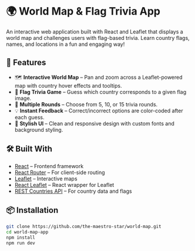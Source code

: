# 🌍 World Map & Flag Trivia App

An interactive web application built with React and Leaflet that displays a world map and challenges users with flag-based trivia. Learn country flags, names, and locations in a fun and engaging way!

## 🚀 Features

- 🗺️ **Interactive World Map** – Pan and zoom across a Leaflet-powered map with country hover effects and tooltips.
- 🧠 **Flag Trivia Game** – Guess which country corresponds to a given flag image.
- 🎯 **Multiple Rounds** – Choose from 5, 10, or 15 trivia rounds.
- 💡 **Instant Feedback** – Correct/incorrect options are color-coded after each guess.
- 🎨 **Stylish UI** – Clean and responsive design with custom fonts and background styling.

## 🛠️ Built With

- [React](https://reactjs.org/) – Frontend framework
- [React Router](https://reactrouter.com/) – For client-side routing
- [Leaflet](https://leafletjs.com/) – Interactive maps
- [React Leaflet](https://react-leaflet.js.org/) – React wrapper for Leaflet
- [REST Countries API](https://restcountries.com/) – For country data and flags

## 📦 Installation

```bash
git clone https://github.com/the-maestro-star/world-map.git
cd world-map-app
npm install
npm run dev
